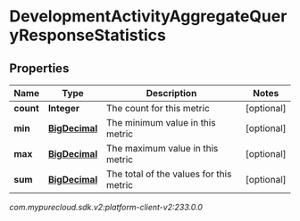 # DevelopmentActivityAggregateQueryResponseStatistics


## Properties

| Name | Type | Description | Notes |
| ------------ | ------------- | ------------- | ------------- |
| **count** | **Integer** | The count for this metric |  [optional] |
| **min** | [**BigDecimal**](BigDecimal) | The minimum value in this metric |  [optional] |
| **max** | [**BigDecimal**](BigDecimal) | The maximum value in this metric |  [optional] |
| **sum** | [**BigDecimal**](BigDecimal) | The total of the values for this metric |  [optional] |




_com.mypurecloud.sdk.v2:platform-client-v2:233.0.0_
